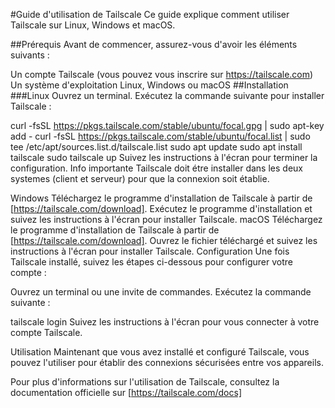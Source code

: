 #Guide d'utilisation de Tailscale
Ce guide explique comment utiliser Tailscale sur Linux, Windows et macOS.

##Prérequis
Avant de commencer, assurez-vous d'avoir les éléments suivants :

Un compte Tailscale (vous pouvez vous inscrire sur https://tailscale.com)
Un système d'exploitation Linux, Windows ou macOS
##Installation
###Linux
Ouvrez un terminal.
Exécutez la commande suivante pour installer Tailscale :

curl -fsSL https://pkgs.tailscale.com/stable/ubuntu/focal.gpg | sudo apt-key add -
curl -fsSL https://pkgs.tailscale.com/stable/ubuntu/focal.list | sudo tee /etc/apt/sources.list.d/tailscale.list
sudo apt update
sudo apt install tailscale
sudo tailscale up
Suivez les instructions à l'écran pour terminer la configuration.
Info importante
Tailscale doit étre installer dans les deux systemes (client et serveur) pour que la connexion soit établie.

Windows
Téléchargez le programme d'installation de Tailscale à partir de [https://tailscale.com/download].
Exécutez le programme d'installation et suivez les instructions à l'écran pour installer Tailscale.
macOS
Téléchargez le programme d'installation de Tailscale à partir de [https://tailscale.com/download].
Ouvrez le fichier téléchargé et suivez les instructions à l'écran pour installer Tailscale.
Configuration
Une fois Tailscale installé, suivez les étapes ci-dessous pour configurer votre compte :

Ouvrez un terminal ou une invite de commandes.
Exécutez la commande suivante :

tailscale login
Suivez les instructions à l'écran pour vous connecter à votre compte Tailscale.

Utilisation
Maintenant que vous avez installé et configuré Tailscale, vous pouvez l'utiliser pour établir des connexions sécurisées entre vos appareils.

Pour plus d'informations sur l'utilisation de Tailscale, consultez la documentation officielle sur [https://tailscale.com/docs]